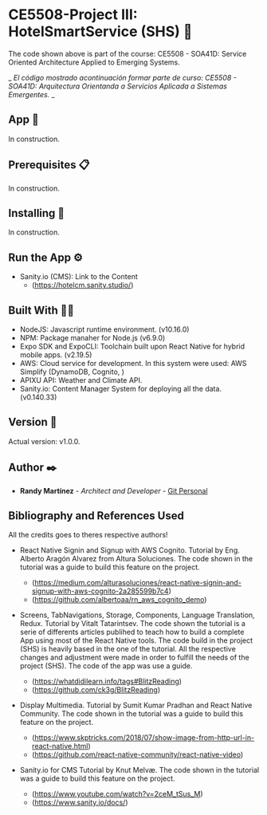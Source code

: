 # CE5508-Project III: HotelSmartService (SHS) 🚀

The code shown above is part of the course: CE5508 - SOA41D: Service Oriented Architecture Applied to Emerging Systems.

\_ _El código mostrado acontinuación formar parte de curso: CE5508 - SOA41D: Arquitectura Orientanda a Servicios Aplicada a Sistemas Emergentes._ \_

## App 📲

In construction.

## Prerequisites 📋

In construction.

## Installing 🔧

In construction.

## Run the App ⚙️

- Sanity.io (CMS): Link to the Content
  - (https://hotelcm.sanity.studio/)

## Built With 👷🏻

- NodeJS: Javascript runtime environment. (v10.16.0)
- NPM: Package manaher for Node.js (v6.9.0)
- Expo SDK and ExpoCLI: Toolchain built upon React Native for hybrid mobile apps. (v2.19.5)
- AWS: Cloud service for development. In this system were used: AWS Simplify (DynamoDB, Cognito, )
- APIXU API: Weather and Climate API.
- Sanity.io: Content Manager System for deploying all the data. (v0.140.33)

## Version 📌

Actual version: v1.0.0.

## Author ✒️

- **Randy Martínez** - _Architect and Developer_ - [Git Personal](https://github.com/randyma01)

## Bibliography and References Used

All the credits goes to theres respective authors!

- React Native Signin and Signup with AWS Cognito.
  Tutorial by Eng. Alberto Aragón Alvarez from Altura Soluciones. The code shown in the tutorial was a guide
  to build this feature on the project.

  - (https://medium.com/alturasoluciones/react-native-signin-and-signup-with-aws-cognito-2a285599b7c4)
  - (https://github.com/albertoaa/rn_aws_cognito_demo)

- Screens, TabNavigations, Storage, Components, Language Translation, Redux.
  Tutorial by Vitalt Tatarintsev. The code shown the tutorial is a serie of differents articles publihed to
  teach how to build a complete App using most of the React Native tools. The code build in the project (SHS)
  is heavily based in the one of the tutorial. All the respective changes and adjustment were made in order
  to fulfill the needs of the project (SHS). The code of the app was use a guide.

  - (https://whatdidilearn.info/tags#BlitzReading)
  - (https://github.com/ck3g/BlitzReading)

- Display Multimedia.
  Tutorial by Sumit Kumar Pradhan and React Native Community. The code shown in the tutorial was a guide to build this feature on the
  project.

  - (https://www.skptricks.com/2018/07/show-image-from-http-url-in-react-native.html)
  - (https://github.com/react-native-community/react-native-video)

- Sanity.io for CMS
  Tutorial by Knut Melvæ. The code shown in the tutorial was a guide to build this feature on the
  project.
  - (https://www.youtube.com/watch?v=2ceM_tSus_M)
  - (https://www.sanity.io/docs/)
